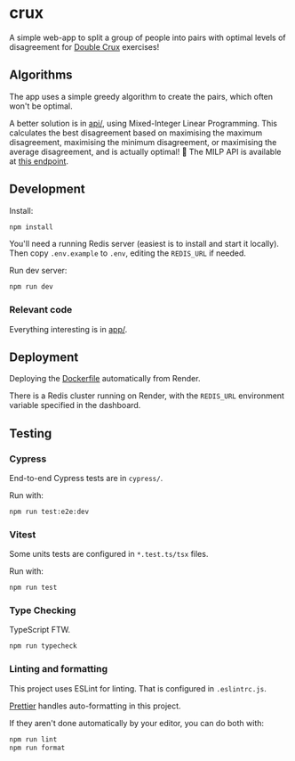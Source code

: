 # crux
A simple web-app to split a group of people into pairs with optimal levels of disagreement for [Double Crux](https://www.rationality.org/resources/updates/2016/double-crux) exercises!

## Algorithms
The app uses a simple greedy algorithm to create the pairs, which often won't be optimal.

A better solution is in [api/](api/), using Mixed-Integer Linear Programming.
This calculates the best disagreement based on maximising the maximum disagreement, maximising the minimum disagreement, or maximising the average disagreement, and is actually optimal! 🚀
The MILP API is available at [this endpoint](https://crux-milp-api.onrender.com/docs).

## Development
Install:
```bash
npm install
```

You'll need a running Redis server (easiest is to install and start it locally).
Then copy `.env.example` to `.env`, editing the `REDIS_URL` if needed.

Run dev server:
```bash
npm run dev
```

### Relevant code
Everything interesting is in [app/](app/).

## Deployment
Deploying the [Dockerfile](./Dockerfile) automatically from Render.

There is a Redis cluster running on Render, with the `REDIS_URL` environment variable specified in the dashboard.

## Testing
### Cypress
End-to-end Cypress tests are in `cypress/`.

Run with:
```bash
npm run test:e2e:dev
```

### Vitest
Some units tests are configured in `*.test.ts/tsx` files.

Run with:
```bash
npm run test
```

### Type Checking
TypeScript FTW.
```bash
npm run typecheck
```

### Linting and formatting
This project uses ESLint for linting. That is configured in `.eslintrc.js`.

[Prettier](https://prettier.io/) handles auto-formatting in this project.

If they aren't done automatically by your editor, you can do both with:
```bash
npm run lint
npm run format
```
